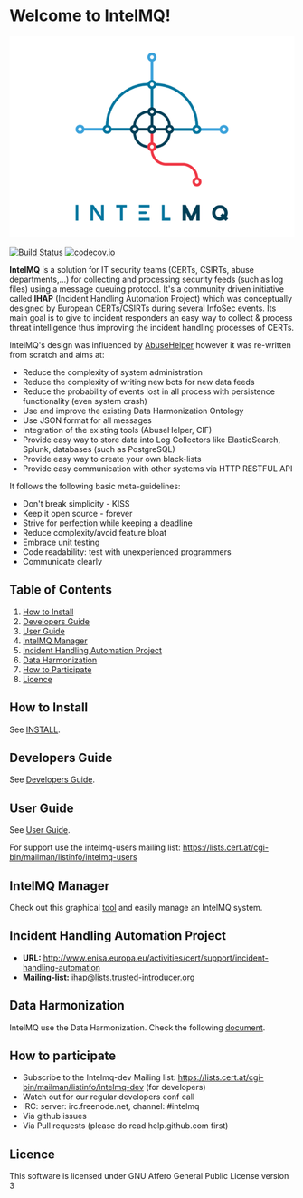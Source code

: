 Welcome to IntelMQ!
===================

![IntelMQ](https://raw.githubusercontent.com/certtools/intelmq/master/docs/images/Logo_Intel_MQ.png)

[![Build
Status](https://travis-ci.org/certtools/intelmq.svg?branch=master)](https://travis-ci.org/certtools/intelmq)
[![codecov.io](https://codecov.io/github/certtools/intelmq/coverage.svg?branch=master)](https://codecov.io/github/certtools/intelmq?branch=master)

**IntelMQ** is a solution for IT security teams (CERTs, CSIRTs, abuse
departments,...) for collecting and processing security feeds (such as
log files) using a message queuing protocol. It's a community driven
initiative called **IHAP** (Incident Handling Automation Project) which
was conceptually designed by European CERTs/CSIRTs during several
InfoSec events. Its main goal is to give to incident responders an easy
way to collect & process threat intelligence thus improving the incident
handling processes of CERTs.

IntelMQ's design was influenced by
[AbuseHelper](https://github.com/abusesa/abusehelper)
however it was re-written from scratch and aims at:

-   Reduce the complexity of system administration
-   Reduce the complexity of writing new bots for new data feeds
-   Reduce the probability of events lost in all process with
    persistence functionality (even system crash)
-   Use and improve the existing Data Harmonization Ontology
-   Use JSON format for all messages
-   Integration of the existing tools (AbuseHelper, CIF)
-   Provide easy way to store data into Log Collectors like
    ElasticSearch, Splunk, databases (such as PostgreSQL)
-   Provide easy way to create your own black-lists
-   Provide easy communication with other systems via HTTP RESTFUL API

It follows the following basic meta-guidelines:

-   Don't break simplicity - KISS
-   Keep it open source - forever
-   Strive for perfection while keeping a deadline
-   Reduce complexity/avoid feature bloat
-   Embrace unit testing
-   Code readability: test with unexperienced programmers
-   Communicate clearly

Table of Contents
-----------------

1.  [How to Install](#how-to-install)
2.  [Developers Guide](#developers-guide)
3.  [User Guide](#user-guide)
3.  [IntelMQ Manager](#intelmq-manager)
4.  [Incident Handling Automation Project](#incident-handling-automation-project)
5.  [Data Harmonization](#data-harmonization)
6.  [How to Participate](#how-to-participate)
7.  [Licence](#licence)

How to Install
--------------

See [INSTALL](INSTALL.md).

Developers Guide
----------------

See [Developers Guide](Developers-Guide.md).

User Guide
----------------

See [User Guide](User-Guide.md).

For support use the intelmq-users mailing list: <https://lists.cert.at/cgi-bin/mailman/listinfo/intelmq-users>

IntelMQ Manager
---------------

Check out this graphical
[tool](https://github.com/certtools/intelmq-manager) and easily manage
an IntelMQ system.

Incident Handling Automation Project
------------------------------------

-   **URL:**
    <http://www.enisa.europa.eu/activities/cert/support/incident-handling-automation>
-   **Mailing-list:** <ihap@lists.trusted-introducer.org>

Data Harmonization
------------------

IntelMQ use the Data Harmonization. Check the following
[document](Data-Harmonization.md).

How to participate
------------------

-   Subscribe to the Intelmq-dev Mailing list:
    <https://lists.cert.at/cgi-bin/mailman/listinfo/intelmq-dev> (for
    developers)
-   Watch out for our regular developers conf call
-   IRC: server: irc.freenode.net, channel: \#intelmq
-   Via github issues
-   Via Pull requests (please do read help.github.com first)

Licence
-------

This software is licensed under GNU Affero General Public License
version 3
